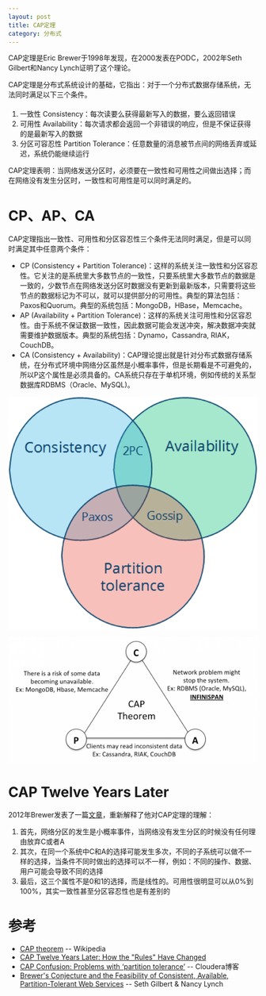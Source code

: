 ```yaml
---
layout: post
title: CAP定理
category: 分布式
---
```


CAP定理是Eric Brewer于1998年发现，在2000发表在PODC，2002年Seth Gilbert和Nancy Lynch证明了这个理论。

CAP定理是分布式系统设计的基础，它指出：对于一个分布式数据存储系统，无法同时满足以下三个条件。
1. 一致性 Consistency：每次读要么获得最新写入的数据，要么返回错误
2. 可用性 Availability：每次请求都会返回一个非错误的响应，但是不保证获得的是最新写入的数据
3. 分区可容忍性 Partition Tolerance：任意数量的消息被节点间的网络丢弃或延迟，系统仍能继续运行

CAP定理表明：当网络发送分区时，必须要在一致性和可用性之间做出选择；而在网络没有发生分区时，一致性和可用性是可以同时满足的。

# CP、AP、CA
CAP定理指出一致性、可用性和分区容忍性三个条件无法同时满足，但是可以同时满足其中任意两个条件：
- CP (Consistency + Partition Tolerance)：这样的系统关注一致性和分区容忍性。它关注的是系统里大多数节点的一致性，只要系统里大多数节点的数据是一致的，少数节点在网络发送分区时数据没有更新到最新版本，只需要将这些节点的数据标记为不可以，就可以提供部分的可用性。典型的算法包括：Paxos和Quorum。典型的系统包括：MongoDB，HBase，Memcache。
- AP (Availability + Partition Tolerance)：这样的系统关注可用性和分区容忍性。由于系统不保证数据一致性，因此数据可能会发送冲突，解决数据冲突就需要维护数据版本。典型的系统包括：Dynamo，Cassandra, RIAK，CouchDB。
- CA (Consistency + Availability)：CAP理论提出就是针对分布式数据存储系统，在分布式环境中网络分区虽然是小概率事件，但是长期看是不可避免的，所以P这个属性是必须具备的。CA系统只存在于单机环境，例如传统的关系型数据库RDBMS（Oracle、MySQL)。

![](/images/cap.png)

![](/images/cap2.png)

# CAP Twelve Years Later
2012年Brewer发表了一篇[文章](https://www.infoq.com/articles/cap-twelve-years-later-how-the-rules-have-changed)，重新解释了他对CAP定理的理解：

1. 首先，网络分区的发生是小概率事件，当网络没有发生分区的时候没有任何理由放弃C或者A
2. 其次，在同一个系统中C和A的选择可能发生多次，不同的子系统可以做不一样的选择，当条件不同时做出的选择可以不一样，例如：不同的操作、数据、用户可能会导致不同的选择
3. 最后，这三个属性不是0和1的选择，而是线性的。可用性很明显可以从0%到100%，其实一致性甚至分区容忍性也是有差别的

# 参考
- [CAP theorem](https://en.wikipedia.org/wiki/CAP_theorem) -- Wikipedia
- [CAP Twelve Years Later: How the "Rules" Have Changed](https://www.infoq.com/articles/cap-twelve-years-later-how-the-rules-have-changed)
- [CAP Confusion: Problems with ‘partition tolerance’](http://blog.cloudera.com/blog/2010/04/cap-confusion-problems-with-partition-tolerance/) -- Cloudera博客
- [Brewer's Conjecture and the Feasibility of Consistent, Available, Partition-Tolerant Web Services](https://users.ece.cmu.edu/~adrian/731-sp04/readings/GL-cap.pdf) -- Seth Gilbert & Nancy Lynch
